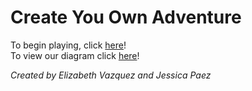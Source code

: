 # Create You Own Adventure

To begin playing, click [here](home.md)!  
To view our diagram click [here](https://docs.google.com/drawings/d/18q14c5cATfLcbTPjKlmjMeD86K3tgMb3LVrhTnOha8Q/edit?usp=sharing)!

_Created by Elizabeth Vazquez and Jessica Paez_